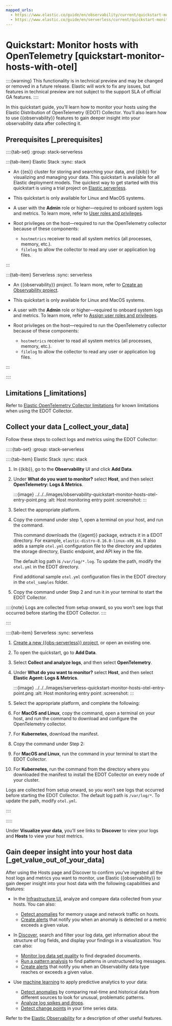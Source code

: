 ```yaml
---
mapped_urls:
  - https://www.elastic.co/guide/en/observability/current/quickstart-monitor-hosts-with-otel.html
  - https://www.elastic.co/guide/en/serverless/current/quickstart-monitor-hosts-with-otel.html
---
```


# Quickstart: Monitor hosts with OpenTelemetry [quickstart-monitor-hosts-with-otel]

::::{warning}
This functionality is in technical preview and may be changed or removed in a future release. Elastic will work to fix any issues, but features in technical preview are not subject to the support SLA of official GA features.
::::


In this quickstart guide, you’ll learn how to monitor your hosts using the Elastic Distribution of OpenTelemetry (EDOT) Collector. You’ll also learn how to use {{observability}} features to gain deeper insight into your observability data after collecting it.


## Prerequisites [_prerequisites]

::::{tab-set}
:group: stack-serverless

:::{tab-item} Elastic Stack
:sync: stack

* An {{es}} cluster for storing and searching your data, and {{kib}} for visualizing and managing your data. This quickstart is available for all Elastic deployment models. The quickest way to get started with this quickstart is using a trial project on [Elastic serverless](https://docs.elastic.co/serverless/quickstart-monitor-hosts-with-otel.html).
* This quickstart is only available for Linux and MacOS systems.
* A user with the **Admin** role or higher—required to onboard system logs and metrics. To learn more, refer to [User roles and privileges](../../../deploy-manage/users-roles/cloud-organization/user-roles.md).
* Root privileges on the host—required to run the OpenTelemetry collector because of these components:

    * `hostmetrics` receiver to read all system metrics (all processes, memory, etc.).
    * `filelog` to allow the collector to read any user or application log files.

:::

:::{tab-item} Serverless
:sync: serverless

* An {{observability}} project. To learn more, refer to [Create an Observability project](../../../solutions/observability/get-started/create-an-observability-project.md).
* This quickstart is only available for Linux and MacOS systems.
* A user with the **Admin** role or higher—required to onboard system logs and metrics. To learn more, refer to [Assign user roles and privileges](../../../deploy-manage/users-roles/cloud-organization/user-roles.md#general-assign-user-roles).
* Root privileges on the host—required to run the OpenTelemetry collector because of these components:

    * `hostmetrics` receiver to read all system metrics (all processes, memory, etc.).
    * `filelog` to allow the collector to read any user or application log files.

:::

::::


## Limitations [_limitations]

Refer to [Elastic OpenTelemetry Collector limitations](https://github.com/elastic/opentelemetry/blob/main/docs/EDOT-collector/edot-collector-limitations.md) for known limitations when using the EDOT Collector.


## Collect your data [_collect_your_data]

Follow these steps to collect logs and metrics using the EDOT Collector:

:::::{tab-set}
:group: stack-serverless

::::{tab-item} Elastic Stack
:sync: stack

1. In {{kib}}, go to the **Observability** UI and click **Add Data**.
2. Under **What do you want to monitor?** select **Host**, and then select **OpenTelemetry: Logs & Metrics**.

    :::{image} ../../../images/observability-quickstart-monitor-hosts-otel-entry-point.png
    :alt: Host monitoring entry point
    :screenshot:
    :::

3. Select the appropriate platform.
4. Copy the command under step 1, open a terminal on your host, and run the command.

    This command downloads the {{agent}} package, extracts it in a EDOT directory. For example, `elastic-distro-8.16.0-linux-x86_64`. It also adds a sample `otel.yml` configuration file to the directory and updates the storage directory, Elastic endpoint, and API key in the file.

    The default log path is `/var/log/*.log`. To update the path, modify the `otel.yml` in the EDOT directory.

    Find additional sample `otel.yml` configuration files in the EDOT directory in the `otel_samples` folder.

5. Copy the command under Step 2 and run it in your terminal to start the EDOT Collector.

::::{note}
Logs are collected from setup onward, so you won’t see logs that occurred before starting the EDOT Collector.
::::

::::

::::{tab-item} Serverless
:sync: serverless

1. [Create a new {{obs-serverless}} project](../../../solutions/observability/get-started/create-an-observability-project.md), or open an existing one.
2. To open the quickstart, go to **Add Data**.
3. Select **Collect and analyze logs**, and then select **OpenTelemetry**.
4. Under **What do you want to monitor?** select **Host**, and then select **Elastic Agent: Logs & Metrics**.

    :::{image} ../../../images/serverless-quickstart-monitor-hosts-otel-entry-point.png
    :alt: Host monitoring entry point
    :screenshot:
    :::

5. Select the appropriate platform, and complete the following:
6. For **MacOS and Linux**, copy the command, open a terminal on your host, and run the command to download and configure the OpenTelemetry collector.
7. For **Kubernetes**, download the manifest.
8. Copy the command under Step 2:
9. For **MacOS and Linux**, run the command in your terminal to start the EDOT Collector.
10. For **Kubernetes**, run the command from the directory where you downloaded the manifest to install the EDOT Collector on every node of your cluster.

Logs are collected from setup onward, so you won’t see logs that occurred before starting the EDOT Collector. The default log path is `/var/log/*`. To update the path, modify `otel.yml`.

::::

:::::


Under **Visualize your data**, you’ll see links to **Discover** to view your logs and **Hosts** to view your host metrics.


## Gain deeper insight into your host data  [_get_value_out_of_your_data]

After using the Hosts page and Discover to confirm you’ve ingested all the host logs and metrics you want to monitor, use Elastic {{observability}} to gain deeper insight into your host data with the following capabilities and features:

* In the [Infrastructure UI](../../../solutions/observability/infra-and-hosts/analyze-infrastructure-host-metrics.md), analyze and compare data collected from your hosts. You can also:

    * [Detect anomalies](../../../solutions/observability/infra-and-hosts/detect-metric-anomalies.md) for memory usage and network traffic on hosts.
    * [Create alerts](../../../solutions/observability/incident-management/create-manage-rules.md) that notify you when an anomaly is detected or a metric exceeds a given value.

* In [Discover](../../../solutions/observability/logs/logs-explorer.md), search and filter your log data, get information about the structure of log fields, and display your findings in a visualization. You can also:

    * [Monitor log data set quality](../../../solutions/observability/data-set-quality-monitoring.md) to find degraded documents.
    * [Run a pattern analysis](../../../explore-analyze/machine-learning/machine-learning-in-kibana/xpack-ml-aiops.md#log-pattern-analysis) to find patterns in unstructured log messages.
    * [Create alerts](../../../solutions/observability/incident-management/create-manage-rules.md) that notify you when an Observability data type reaches or exceeds a given value.

* Use [machine learning](../../../explore-analyze/machine-learning/machine-learning-in-kibana.md) to apply predictive analytics to your data:

    * [Detect anomalies](../../../explore-analyze/machine-learning/anomaly-detection.md) by comparing real-time and historical data from different sources to look for unusual, problematic patterns.
    * [Analyze log spikes and drops](../../../explore-analyze/machine-learning/machine-learning-in-kibana/xpack-ml-aiops.md#log-rate-analysis).
    * [Detect change points](../../../explore-analyze/machine-learning/machine-learning-in-kibana/xpack-ml-aiops.md#change-point-detection) in your time series data.


Refer to the [Elastic Observability](../../../solutions/observability.md) for a description of other useful features.